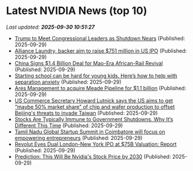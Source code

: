 # Latest NVIDIA News (top 10)
_Last updated: **2025-09-30 10:51:27**_

- [Trump to Meet Congressional Leaders as Shutdown Nears](https://biztoc.com/x/c9e5b8b5f0705559) (Published: 2025-09-29)
- [Alliance Laundry, backer aim to raise $751 million in US IPO](https://biztoc.com/x/08685f45e31ecfd7) (Published: 2025-09-29)
- [China Signs $1.4 Billion Deal for Mao-Era African-Rail Revival](https://biztoc.com/x/413966ce79b14534) (Published: 2025-09-29)
- [Starting school can be hard for young kids. Here’s how to help with separation anxiety](https://biztoc.com/x/6f717d081521af25) (Published: 2025-09-29)
- [Ares Management to acquire Meade Pipeline for $1.1 billion](https://biztoc.com/x/ca95a7668f11959c) (Published: 2025-09-29)
- [US Commerce Secretary Howard Lutnick says the US aims to get “maybe 50% market share” of chip and wafer production to offset Beijing's threats to invade Taiwan](https://biztoc.com/x/21a8d46eb05cc1d0) (Published: 2025-09-29)
- [Stocks Are Typically Immune to Government Shutdowns. Why It’s Different This Time](https://biztoc.com/x/8137a3ebafcef28c) (Published: 2025-09-29)
- [Tamil Nadu Global Startup Summit in Coimbatore will focus on empowering entrepreneurs](https://www.thehindubusinessline.com/companies/tn-global-startup-summit-in-coimbatore-will-focus-on-empowering-entrepreneurs/article70108188.ece) (Published: 2025-09-29)
- [Revolut Eyes Dual London-New York IPO at $75B Valuation: Report](https://cryptonews.com/news/revolut-eyes-dual-london-new-york-ipo-at-75b-valuation-report/) (Published: 2025-09-29)
- [Prediction: This Will Be Nvidia's Stock Price by 2030](https://biztoc.com/x/35face3456c75169) (Published: 2025-09-29)
